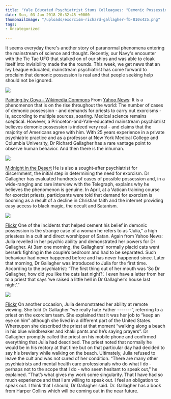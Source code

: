 ```yaml
---
title: 'Yale Educated Psychiatrist Stuns Colleagues: "Demonic Possession is Real"'
date: Sun, 03 Jun 2018 20:32:45 +0000
thumbnailImage: "/uploads/exorcism-richard-gallagher-fb-810x425.png"
tags:
- Uncategorized

---
```

It seems everyday there's another story of paranormal phenomena entering the mainstream of science and thought. Recently, our Navy's encounter with the Tic Tac UFO that stalked on of our ships and was able to cloak itself into invisibility made the the rounds. This week, we get news that an Ivy League educated, mainstream psychiatrist has come forward to proclaim that demonic possession is real and that people seeking help should not be ignored. 

![](http://newsattorneys.staging.wpengine.com/wp-content/uploads/2018/06/St._Francis_Borgia_Helping_a_Dying_Impenitent_by_Goya.jpg) 

[Painting by Goya - Wikimedia Commons](https://commons.wikimedia.org/wiki/File:St._Francis_Borgia_Helping_a_Dying_Impenitent_by_Goya.jpg) From [Yahoo News](https://www.yahoo.com/news/apos-demonic-possession-real-victims-081531844.html): It is a phenomenon that is on the rise throughout the world: The number of cases of demonic possession - and demands for priests to carry out exorcisms - is, according to multiple sources, soaring. Medical science remains sceptical. However, a Princeton-and-Yale-educated mainstream psychiatrist believes demonic possession is indeed very real - and claims that the majority of Americans agree with him. With 25 years experience in a private psychiatric practice and as a professor at New York Medical College and Columbia University, Dr Richard Gallagher has a rare vantage point to observe human behavior. And then there is the inhuman. 

![](http://newsattorneys.staging.wpengine.com/wp-content/uploads/2018/06/Richard-Gallagher-pic.jpg) 

[Midnight in the Desert](http://midnightinthedesert.com/richard-gallagher/) He is also a sought-after psychiatrist for discernment, the initial step in determining the need for exorcism. Dr Gallagher has evaluated hundreds of cases of possible possession and, in a wide-ranging and rare interview with the Telegraph, explains why he believes the phenomenon is genuine. In April, at a Vatican training course for exorcist priests, participants were told that demand for exorcism is booming as a result of a decline in Christian faith and the internet providing easy access to black magic, the occult and Satanism. 

![](http://newsattorneys.staging.wpengine.com/wp-content/uploads/2018/06/exorcism-689x1024.jpg) 

[Flickr](https://www.flickr.com/photos/lel4nd/3731440027) One of the incidents that helped cement his belief in demonic possession is the strange case of a woman he refers to as "Julia," a high priestess in a cult and direct worshipper of Satan. Again from Yahoo News: Julia revelled in her psychic ability and demonstrated her powers for Dr Gallagher. At 3am one morning, the Gallaghers’ normally placid cats went berserk fighting in the couple’s bedroom and had to be separated. Such behaviour had never happened before and has never happened since. Later that morning, Dr Gallagher was introduced to Julia for the first time. According to the psychiatrist: “The first thing out of her mouth was ‘So Dr Gallagher, how did you like the cats last night?’. I even have a letter from her to a priest that says ‘we raised a little hell in Dr Gallagher’s house last night’.”

 ![](http://newsattorneys.staging.wpengine.com/wp-content/uploads/2018/06/exorcist-movie-poster.jpg) 

[Flickr](https://www.flickr.com/photos/kmar/1223358107) On another occasion, Julia demonstrated her ability at remote viewing. She told Dr Gallagher “we really hate Father -------”, referring to a priest on the exorcism team. She explained that it was her job to “keep an eye on him” although she lived in a different part of the United States. Whereupon she described the priest at that moment “walking along a beach in his blue windbreaker and khaki pants and he’s saying prayers”. Dr Gallagher promptly called the priest on his mobile phone and confirmed everything that Julia had described. The priest noted that normally he would be in his rectory at that time but on that particular day had decided to say his breviary while walking on the beach. Ultimately, Julia refused to leave the cult and was not cured of her condition. “There are many other psychiatrists and mental health care professionals who do what I do - perhaps not to the scope that I do - who seem hesitant to speak out," he explained. "That’s what gives my work some singularity. That I have had so much experience and that I am willing to speak out. I feel an obligation to speak out. I think that I should, Dr Gallagher said. Dr. Gallagher has a book from Harper Collins which will be coming out in the near future.